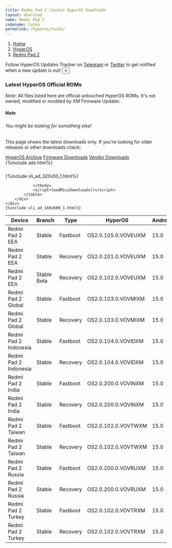```yaml
---
title: Redmi Pad 2 (taiko) HyperOS Downloads
layout: download
name: Redmi Pad 2
codename: taiko
permalink: /hyperos/taiko/
---
```

<nav aria-label="breadcrumb">
    <ol class="breadcrumb">
        <li class="breadcrumb-item"><a href="/">Home</a></li>
        <li class="breadcrumb-item"><a href="/hyperos/">HyperOS</a></li>
        <li class="breadcrumb-item active" aria-current="page"><a href="/hyperos/taiko/">Redmi Pad 2</a></li>
    </ol>
</nav>
<div class="alert alert-primary alert-dismissible fade show" role="alert">
    Follow HyperOS Updates Tracker on <a href="https://t.me/MIUIUpdatesTracker" class="alert-link">Telegram</a>
     or <a href="https://twitter.com/MiFwUpdater" class="alert-link">Twitter</a> to get notified when a new update is out!
    <button type="button" class="close" data-dismiss="alert" aria-label="Close">
        <span aria-hidden="true">&times;</span>
    </button>
</div>

### Latest HyperOS Official ROMs
*Note*: All files listed here are official untouched HyperOS ROMs. It's not owned, modified or modded by XM Firmware Updater.
<div class="card">
  <div class="card-body">
    <h5 class="card-title">Note</h5>
    <h6 class="card-subtitle mb-2 text-muted">You might be looking for something else!</h6>
    <p class="card-text">This page shows the latest downloads only.
     If you're looking for older releases or other downloads check:</p>
    <a href="/archive/hyperos/taiko/" class="card-link">HyperOS Archive</a>
    <a href="/firmware/taiko/" class="card-link">Firmware Downloads</a>
    <a href="/vendor/taiko/" class="card-link">Vendor Downloads</a>
  </div>
</div>
{%include ads.html%}
<div class="row justify-content-center">
    <div class="col-10">
        <div class="table-responsive-md" style="margin-top: 25px;">
            {%include vli_ad_320x50_1.html%}
            <table id="miui" class="display dt-responsive nowrap compact table table-striped table-hover table-sm">
                <thead class="thead-dark">
                    <tr>
                        <th data-ref="device">Device</th>
                        <th data-ref="branch">Branch</th>
                        <th data-ref="type">Type</th>
                        <th data-ref="miui">HyperOS</th>
                        <th data-ref="android">Android</th>
                        <th data-ref="size">Size</th>
                        <th data-ref="size">Date</th>
                        <th data-ref="link">Link</th>
                    </tr>
                </thead>
                <tbody>
                <tr><td>Redmi Pad 2 EEA</td><td>Stable</td><td>Fastboot</td><td>OS2.0.105.0.VOVEUXM</td><td>15.0</td><td>500 Bytes</td><td>2025-05-27</td><td><a href="/hyperos/taiko/stable/OS2.0.105.0.VOVEUXM/">Download</a></td></tr>
<tr><td>Redmi Pad 2 EEA</td><td>Stable</td><td>Recovery</td><td>OS2.0.201.0.VOVEUXM</td><td>15.0</td><td>4.4 GB</td><td>2025-06-25</td><td><a href="/hyperos/taiko/stable/OS2.0.201.0.VOVEUXM/">Download</a></td></tr>
<tr><td>Redmi Pad 2 EEA</td><td>Stable Beta</td><td>Recovery</td><td>OS2.0.102.0.VOVEUXM</td><td>15.0</td><td>486 Bytes</td><td>None</td><td><a href="/hyperos/taiko/stable beta/OS2.0.102.0.VOVEUXM/">Download</a></td></tr>
<tr><td>Redmi Pad 2 Global</td><td>Stable</td><td>Fastboot</td><td>OS2.0.103.0.VOVMIXM</td><td>15.0</td><td>6.0 GB</td><td>2025-05-27</td><td><a href="/hyperos/taiko/stable/OS2.0.103.0.VOVMIXM/">Download</a></td></tr>
<tr><td>Redmi Pad 2 Global</td><td>Stable</td><td>Recovery</td><td>OS2.0.103.0.VOVMIXM</td><td>15.0</td><td>4.4 GB</td><td>None</td><td><a href="/hyperos/taiko/stable/OS2.0.103.0.VOVMIXM/">Download</a></td></tr>
<tr><td>Redmi Pad 2 Indonesia</td><td>Stable</td><td>Fastboot</td><td>OS2.0.104.0.VOVIDXM</td><td>15.0</td><td>5.8 GB</td><td>2025-06-05</td><td><a href="/hyperos/taiko/stable/OS2.0.104.0.VOVIDXM/">Download</a></td></tr>
<tr><td>Redmi Pad 2 Indonesia</td><td>Stable</td><td>Recovery</td><td>OS2.0.104.0.VOVIDXM</td><td>15.0</td><td>4.4 GB</td><td>2025-06-30</td><td><a href="/hyperos/taiko/stable/OS2.0.104.0.VOVIDXM/">Download</a></td></tr>
<tr><td>Redmi Pad 2 India</td><td>Stable</td><td>Fastboot</td><td>OS2.0.200.0.VOVINXM</td><td>15.0</td><td>5.3 GB</td><td>2025-06-20</td><td><a href="/hyperos/taiko/stable/OS2.0.200.0.VOVINXM/">Download</a></td></tr>
<tr><td>Redmi Pad 2 India</td><td>Stable</td><td>Recovery</td><td>OS2.0.200.0.VOVINXM</td><td>15.0</td><td>4.2 GB</td><td>2025-07-08</td><td><a href="/hyperos/taiko/stable/OS2.0.200.0.VOVINXM/">Download</a></td></tr>
<tr><td>Redmi Pad 2 Taiwan</td><td>Stable</td><td>Fastboot</td><td>OS2.0.102.0.VOVTWXM</td><td>15.0</td><td>5.7 GB</td><td>2025-06-11</td><td><a href="/hyperos/taiko/stable/OS2.0.102.0.VOVTWXM/">Download</a></td></tr>
<tr><td>Redmi Pad 2 Taiwan</td><td>Stable</td><td>Recovery</td><td>OS2.0.102.0.VOVTWXM</td><td>15.0</td><td>4.3 GB</td><td>2025-06-20</td><td><a href="/hyperos/taiko/stable/OS2.0.102.0.VOVTWXM/">Download</a></td></tr>
<tr><td>Redmi Pad 2 Russia</td><td>Stable</td><td>Fastboot</td><td>OS2.0.200.0.VOVRUXM</td><td>15.0</td><td>6.5 GB</td><td>2025-06-20</td><td><a href="/hyperos/taiko/stable/OS2.0.200.0.VOVRUXM/">Download</a></td></tr>
<tr><td>Redmi Pad 2 Russia</td><td>Stable</td><td>Recovery</td><td>OS2.0.200.0.VOVRUXM</td><td>15.0</td><td>4.3 GB</td><td>2025-07-10</td><td><a href="/hyperos/taiko/stable/OS2.0.200.0.VOVRUXM/">Download</a></td></tr>
<tr><td>Redmi Pad 2 Turkey</td><td>Stable</td><td>Fastboot</td><td>OS2.0.102.0.VOVTRXM</td><td>15.0</td><td>5.9 GB</td><td>2025-06-20</td><td><a href="/hyperos/taiko/stable/OS2.0.102.0.VOVTRXM/">Download</a></td></tr>
<tr><td>Redmi Pad 2 Turkey</td><td>Stable</td><td>Recovery</td><td>OS2.0.102.0.VOVTRXM</td><td>15.0</td><td>4.4 GB</td><td>2025-07-08</td><td><a href="/hyperos/taiko/stable/OS2.0.102.0.VOVTRXM/">Download</a></td></tr>

                </tbody>
                <script>loadMiuiDownloads()</script>
            </table>
        </div>
    </div>
    {%include vli_ad_160x600_1.html%}
</div>
